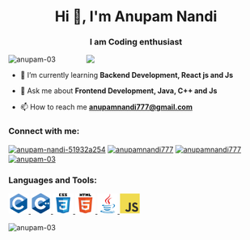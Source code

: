 <h1 align="center">Hi 👋, I'm Anupam Nandi</h1>
<h3 align="center">I am Coding enthusiast</h3>
<img align="right" width="350" src="https://media1.giphy.com/media/qgQUggAC3Pfv687qPC/giphy.gif?cid=ecf05e47obm0si5lrpsmrwznf2i0fxn2ntx4b9zr3ohma81i&ep=v1_gifs_search&rid=giphy.gif&ct=g">

<p align="left"> <img src="https://komarev.com/ghpvc/?username=anupam-03&label=Profile%20views&color=0e75b6&style=flat" alt="anupam-03" /> </p>

- 🌱 I’m currently learning **Backend Development, React js and Js**

- 💬 Ask me about **Frontend Development, Java, C++ and Js**

- 📫 How to reach me **anupamnandi777@gmail.com**

<h3 align="left">Connect with me:</h3>
<p align="left">
<a href="https://linkedin.com/in/anupam-nandi-51932a254" target="blank"><img align="center" src="https://raw.githubusercontent.com/rahuldkjain/github-profile-readme-generator/master/src/images/icons/Social/linked-in-alt.svg" alt="anupam-nandi-51932a254" height="30" width="40" /></a>
<a href="https://instagram.com/anupamnandi777" target="blank"><img align="center" src="https://raw.githubusercontent.com/rahuldkjain/github-profile-readme-generator/master/src/images/icons/Social/instagram.svg" alt="anupamnandi777" height="30" width="40" /></a>
<a href="https://www.codechef.com/users/anupamnandi777" target="blank"><img align="center" src="https://cdn.jsdelivr.net/npm/simple-icons@3.1.0/icons/codechef.svg" alt="anupamnandi777" height="30" width="40" /></a>
<a href="https://www.leetcode.com/anupam-03" target="blank"><img align="center" src="https://raw.githubusercontent.com/rahuldkjain/github-profile-readme-generator/master/src/images/icons/Social/leet-code.svg" alt="anupam-03" height="30" width="40" /></a>
</p>

<h3 align="left">Languages and Tools:</h3>
<p align="left"> <a href="https://www.cprogramming.com/" target="_blank" rel="noreferrer"> <img src="https://raw.githubusercontent.com/devicons/devicon/master/icons/c/c-original.svg" alt="c" width="40" height="40"/> </a> <a href="https://www.w3schools.com/cpp/" target="_blank" rel="noreferrer"> <img src="https://raw.githubusercontent.com/devicons/devicon/master/icons/cplusplus/cplusplus-original.svg" alt="cplusplus" width="40" height="40"/> </a> <a href="https://www.w3schools.com/css/" target="_blank" rel="noreferrer"> <img src="https://raw.githubusercontent.com/devicons/devicon/master/icons/css3/css3-original-wordmark.svg" alt="css3" width="40" height="40"/> </a> <a href="https://www.w3.org/html/" target="_blank" rel="noreferrer"> <img src="https://raw.githubusercontent.com/devicons/devicon/master/icons/html5/html5-original-wordmark.svg" alt="html5" width="40" height="40"/> </a> <a href="https://www.java.com" target="_blank" rel="noreferrer"> <img src="https://raw.githubusercontent.com/devicons/devicon/master/icons/java/java-original.svg" alt="java" width="40" height="40"/> </a> <a href="https://developer.mozilla.org/en-US/docs/Web/JavaScript" target="_blank" rel="noreferrer"> <img src="https://raw.githubusercontent.com/devicons/devicon/master/icons/javascript/javascript-original.svg" alt="javascript" width="40" height="40"/> </a>
  
<!-- <a href="https://www.mongodb.com/" target="_blank" rel="noreferrer"> <img src="https://raw.githubusercontent.com/devicons/devicon/master/icons/mongodb/mongodb-original-wordmark.svg" alt="mongodb" width="40" height="40"/> </a> <a href="https://nodejs.org" target="_blank" rel="noreferrer"> <img src="https://raw.githubusercontent.com/devicons/devicon/master/icons/nodejs/nodejs-original-wordmark.svg" alt="nodejs" width="40" height="40"/> </a> <a href="https://reactjs.org/" target="_blank" rel="noreferrer"> <img src="https://raw.githubusercontent.com/devicons/devicon/master/icons/react/react-original-wordmark.svg" alt="react" width="40" height="40"/> </a> </p>   <a href="https://developer.android.com" target="_blank" rel="noreferrer"> <img src="https://raw.githubusercontent.com/devicons/devicon/master/icons/android/android-original-wordmark.svg" alt="android" width="40" height="40"/> </a> -->

<p><img align="center" src="https://github-readme-stats.vercel.app/api/top-langs?username=anupam-03&show_icons=true&locale=en&layout=compact" alt="anupam-03" /></p>
